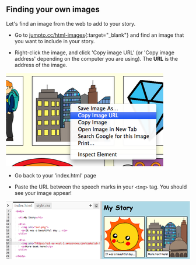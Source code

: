 ## Finding your own images

Let's find an image from the web to add to your story.

+ Go to [jumpto.cc/html-images](http://jumpto.cc/html-images){:target="_blank"} and find an image that you want to include in your story.

+ Right-click the image, and click 'Copy image URL' (or 'Copy image address' depending on the computer you are using). The **URL** is the address of the image.

![screenshot](images/story-url.png)

+ Go back to your 'index.html' page

+ Paste the URL between the speech marks in your `<img>` tag. You should see your image appear!

![screenshot](images/story-image.png)
